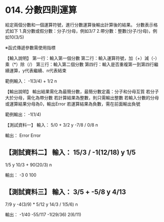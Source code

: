 # 014. 分數四則運算
給定兩個分數和一個運算符號，進行分數運算後輸出計算後的結果。
分數表示格式如下
1.真分數或假分數：分子/分母，例如3/7
2.帶分數：整數(分子/分母)，例如10(3/5)

※函式傳遞參數需使用指標

【輸入說明】
第一行：輸入第一個分數
第二行：輸入運算符號，加（+）減（-）乘（*）除（/）
第三行：輸入第二個分數
第四行：輸入是否重複第一到第四行繼續運算，y代表繼續、n代表結束

範例輸入：
-1(3/4)
+
1/2
n

【輸出說明】
輸出結果需化為最簡分數，最簡分數定義：分子和分母互質
若分子大於分母，需化為帶分數
若計算結果為整數，則只需輸出整數
若輸入分數的分母或運算結果分母為0，輸出Error
若運算結果為負數，需在前面輸出負號

範例輸出：
-1(1/4)

【測試資料一】
輸入：
5/0
+
3/2
y
-7/8
/
0/8
n

輸出：
Error
Error

【測試資料二】
輸入：
15/3
/
-1(12/18)
y
1/5
-
1/5
y
10/3
+
90(20/3)
n

輸出：
-3
0
100

【測試資料三】
輸入：
3/5
+
-5/8
y
4/13
-
7/9
y
-4(3/9)
*
5/12
y
14/3
/
1(5/6)
n

輸出：
-1/40
-55/117
-1(29/36)
2(6/11)


